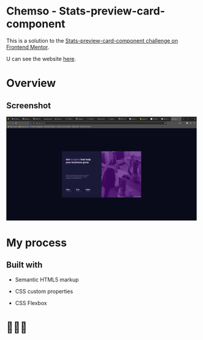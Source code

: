 # Chemso - Stats-preview-card-component
This is a solution to the [Stats-preview-card-component challenge on Frontend Mentor](https://www.frontendmentor.io/challenges/stats-preview-card-component-8JqbgoU62).

U can see the website [here]( https://chemsodev.github.io/Stats-preview-card-component/).
# Overview
## Screenshot
![website screenshoot](Screenshot.png?raw=true "screenshoot")
# My process
## Built with

 * Semantic HTML5 markup
  
 * CSS custom properties
  
 * CSS Flexbox

# 💪💥🔥
   
